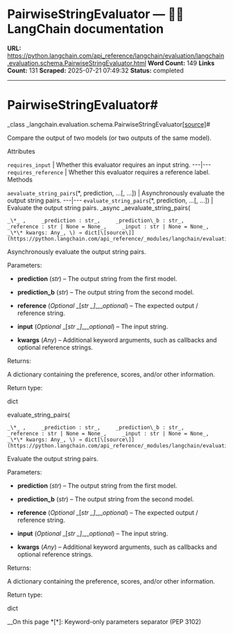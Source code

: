 # PairwiseStringEvaluator — 🦜🔗 LangChain  documentation

**URL:** https://python.langchain.com/api_reference/langchain/evaluation/langchain.evaluation.schema.PairwiseStringEvaluator.html
**Word Count:** 149
**Links Count:** 131
**Scraped:** 2025-07-21 07:49:32
**Status:** completed

---

# PairwiseStringEvaluator\#

_class _langchain.evaluation.schema.PairwiseStringEvaluator[\[source\]](https://python.langchain.com/api_reference/_modules/langchain/evaluation/schema.html#PairwiseStringEvaluator)\#     

Compare the output of two models \(or two outputs of the same model\).

Attributes

`requires_input` | Whether this evaluator requires an input string.   ---|---   `requires_reference` | Whether this evaluator requires a reference label.      Methods

`aevaluate_string_pairs`\(\*, prediction, ...\[, ...\]\) | Asynchronously evaluate the output string pairs.   ---|---   `evaluate_string_pairs`\(\*, prediction, ...\[, ...\]\) | Evaluate the output string pairs.      _async _aevaluate\_string\_pairs\(

    _\*_ ,     _prediction : str_,     _prediction\_b : str_,     _reference : str | None = None_,     _input : str | None = None_,     _\*\* kwargs: Any_, \) → dict[\[source\]](https://python.langchain.com/api_reference/_modules/langchain/evaluation/schema.html#PairwiseStringEvaluator.aevaluate_string_pairs)\#     

Asynchronously evaluate the output string pairs.

Parameters:     

  * **prediction** \(_str_\) – The output string from the first model.

  * **prediction\_b** \(_str_\) – The output string from the second model.

  * **reference** \(_Optional_ _\[__str_ _\]__,__optional_\) – The expected output / reference string.

  * **input** \(_Optional_ _\[__str_ _\]__,__optional_\) – The input string.

  * **kwargs** \(_Any_\) – Additional keyword arguments, such as callbacks and optional reference strings.

Returns:     

A dictionary containing the preference, scores, and/or other information.

Return type:     

dict

evaluate\_string\_pairs\(

    _\*_ ,     _prediction : str_,     _prediction\_b : str_,     _reference : str | None = None_,     _input : str | None = None_,     _\*\* kwargs: Any_, \) → dict[\[source\]](https://python.langchain.com/api_reference/_modules/langchain/evaluation/schema.html#PairwiseStringEvaluator.evaluate_string_pairs)\#     

Evaluate the output string pairs.

Parameters:     

  * **prediction** \(_str_\) – The output string from the first model.

  * **prediction\_b** \(_str_\) – The output string from the second model.

  * **reference** \(_Optional_ _\[__str_ _\]__,__optional_\) – The expected output / reference string.

  * **input** \(_Optional_ _\[__str_ _\]__,__optional_\) – The input string.

  * **kwargs** \(_Any_\) – Additional keyword arguments, such as callbacks and optional reference strings.

Returns:     

A dictionary containing the preference, scores, and/or other information.

Return type:     

dict

__On this page   *[\*]: Keyword-only parameters separator (PEP 3102)